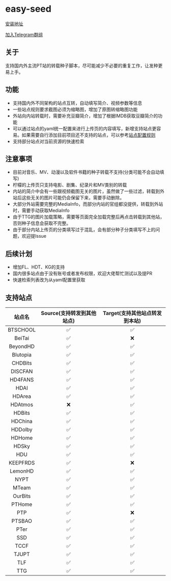 # easy-seed

[安装地址](https://greasyfork.org/zh-CN/scripts/423199-easy-seed-pt%E4%B8%80%E9%94%AE%E8%BD%AC%E7%A7%8D)

[加入Telegram群组](https://t.me/easyseed)

## 关于

支持国内外主流PT站的转载种子脚本，尽可能减少不必要的重复工作，让发种更易上手。
## 功能
* 支持国内外不同架构的站点互转，自动填写简介、视频参数等信息
* 一些站点规则要求截图必须为缩略图，增加了原图转缩略图功能
* 外站向内站转载时，需要补充豆瓣简介，增加了根据IMDB获取豆瓣简介的功能
* 可以通过站点的yaml统一配置来进行上传页的内容填写，新增支持站点更容易。如果需要自行添加目前项目还不支持的站点，可以参考[站点配置规则](https://github.com/techmovie/easy-seed/wiki/%E5%A6%82%E4%BD%95%E5%A2%9E%E5%8A%A0%E7%9B%AE%E5%89%8D%E8%BF%98%E4%B8%8D%E6%94%AF%E6%8C%81%E7%9A%84%E7%AB%99%E7%82%B9%E9%85%8D%E7%BD%AE)
* 支持部分站点对当前资源的快速检索
  
## 注意事项
* 目前对音乐、MV、动漫以及软件书籍的种子转载不支持(分类可能不会自动填写)
* 柠檬的上传页只支持电影、剧集、纪录片和MV类别的转载
* 内站的简介中会有一些跟视频截图无关的图片，虽然做了一些过滤，转载到外站后这些无关的图片可能仍会保留下来，需要手动删除。
* 大部分外站需要完整的MediaInfo，而部分内站的官组都没提供，转载到外站时，需要手动获取MediaInfo
* 由于TTG的图片加载策略，需要等页面完全加载完整后再点击转载到其他站，否则种子信息会获取不完整。
* 由于部分内站上传页的分类填写过于混乱，会有部分种子分类填写不上的问题，欢迎提Issue
## 后续计划
* 增加FL、HDT、KG的支持
* 国内很多站点由于没有账号或者发布权限，欢迎大佬帮忙测试以及提PR
* 快速检索列表改为从yaml配置里获取

## 支持站点

|  站点名  | Source(支持转发到其他站点) | Target(支持其他站点转发到本站) |
| :------: | :------------------------: | :----------------------------: |
| BTSCHOOL |             ✅              |               ✅                |
|  BeiTai  |             ✅              |               ❌                |
| BeyondHD |             ✅              |               ✅                |
| Blutopia |             ✅              |               ✅                |
| CHDBits  |             ✅              |               ✅                |
| DISCFAN  |             ✅              |               ✅                |
| HD4FANS  |             ✅              |               ✅                |
|   HDAI   |             ✅              |               ✅                |
|  HDArea  |             ✅              |               ✅                |
| HDAtmos  |             ❌              |               ✅                |
|  HDBits  |             ✅              |               ✅                |
| HDChina  |             ✅              |               ✅                |
| HDDolby  |             ✅              |               ✅                |
|  HDHome  |             ✅              |               ✅                |
|  HDSky   |             ✅              |               ✅                |
|   HDU    |             ✅              |               ✅                |
| KEEPFRDS |             ✅              |               ❌                |
| LemonHD  |             ✅              |               ✅                |
|   NYPT   |             ✅              |               ✅                |
|  MTeam   |             ✅              |               ✅                |
| OurBits  |             ✅              |               ✅                |
|  PTHome  |             ✅              |               ✅                |
|   PTP    |             ✅              |               ❌                |
|  PTSBAO  |             ✅              |               ✅                |
|   PTer   |             ✅              |               ✅                |
|   SSD    |             ✅              |               ✅                |
|   TCCF   |             ✅              |               ✅                |
|  TJUPT   |             ✅              |               ✅                |
|   TLF    |             ✅              |               ✅                |
|   TTG    |             ✅              |               ✅                |
